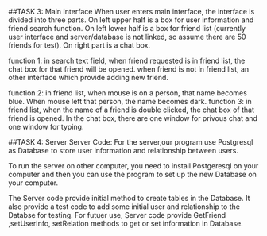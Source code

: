 ##TASK 3: Main Interface
When user enters main interface, the interface is divided into three parts.
On left upper half is a box for user information and friend search function.
On left lower half is a box for friend list (currently user interface and server/database is not linked, so assume there are 50 friends for test).
On right part is a chat box.

function 1: in search text field, when friend requested is in friend list, the chat box for that friend will be opened. when friend is not in friend list, an other interface which provide adding new friend.

function 2: in friend list, when mouse is on a person, that name becomes blue. When mouse left that person, the name becomes dark.
function 3: in friend list, when the name of a friend is double clicked, the chat box of that friend is opened. In the chat box, there are one window for privous chat and one window for typing.

##TASK 4: Server
Server Code:
For the server,our program use Postgresql as Database to store user information and relationship between users.

To run the server on other computer, you need to install Postgeresql on your computer and then you can use the program to set up the new Database on your computer.

The Server code provide initial method to create tables in the Database.
It also provide a test code to add some initial user and relationship to the Databse for testing.
For futuer use, Server code provide GetFriend ,setUserInfo, setRelation methods to get or set information in Database.

